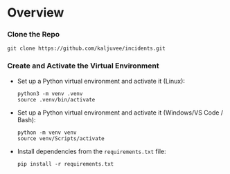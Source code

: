# Overview

### Clone the Repo
  ```
  git clone https://github.com/kaljuvee/incidents.git
  ```

### Create and Activate the Virtual Environment
- Set up a Python virtual environment and activate it (Linux):
  ```
  python3 -m venv .venv
  source .venv/bin/activate
  ```

- Set up a Python virtual environment and activate it (Windows/VS Code / Bash):
  ```
  python -m venv venv
  source venv/Scripts/activate
  ```
  
- Install dependencies from the `requirements.txt` file:
  ```
  pip install -r requirements.txt
  ```